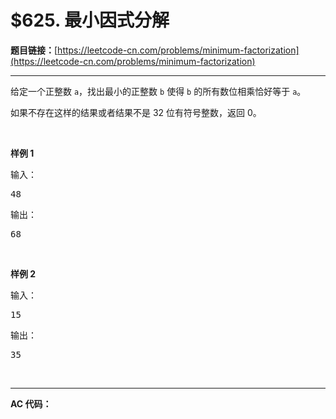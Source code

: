 # $625. 最小因式分解

**题目链接：**[https://leetcode-cn.com/problems/minimum-factorization](https://leetcode-cn.com/problems/minimum-factorization)

---

<div class="content__1Y2H">
 <div class="notranslate">
  <p>给定一个正整数 <code>a</code>，找出最小的正整数 <code>b</code> 使得 <code>b</code> 的所有数位相乘恰好等于 <code>a</code>。</p> 
  <p>如果不存在这样的结果或者结果不是 32 位有符号整数，返回 0。</p> 
  <p>&nbsp;</p> 
  <p><strong>样例 1</strong></p> 
  <p>输入：</p> 
  <pre class="language-text">48 
</pre> 
  <p>输出：</p> 
  <pre class="language-text">68</pre> 
  <p>&nbsp;</p> 
  <p><strong>样例 2</strong></p> 
  <p>输入：</p> 
  <pre class="language-text">15
</pre> 
  <p>输出：</p> 
  <pre class="language-text">35</pre> 
  <p>&nbsp;</p> 
 </div>
</div>

---

**AC 代码：**

```java

```